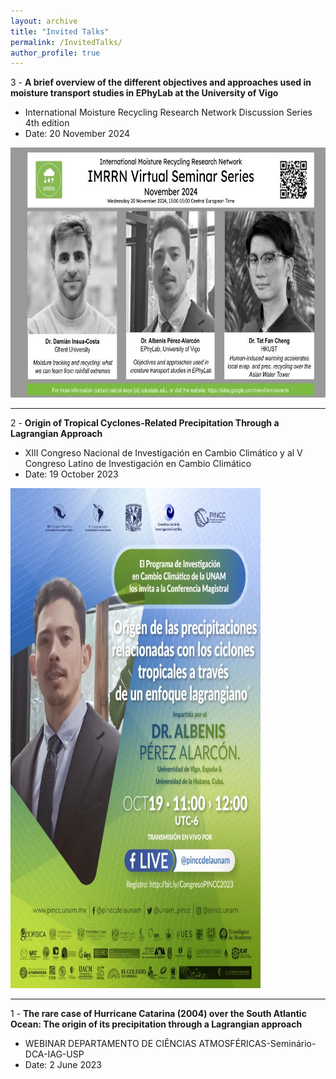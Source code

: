 ```yaml
---
layout: archive
title: "Invited Talks"
permalink: /InvitedTalks/
author_profile: true
---
```


3 - <b> A brief overview of the different objectives and approaches used in moisture transport studies in EPhyLab at the University of Vigo </b>
  - International Moisture Recycling Research Network Discussion Series 4th edition
  - Date: 20 November 2024


  <img title="International Moisture Recycling Research Network Discussion Series 4th edition" alt="IMRRN_November2024_Seminar" src="/images/IMRRN_November2024_Seminar.jpg" width="800" height="400"/>


----------------------------------------------------------------------------------------------------
  
2 - <b> Origin of Tropical Cyclones-Related Precipitation Through a Lagrangian Approach </b>
  - XIII Congreso Nacional de Investigación en Cambio Climático y al V Congreso Latino de Investigación en Cambio Climático   
  - Date: 19 October 2023


   <img title="XIII Congreso Nacional de Investigación en Cambio Climático" alt="pincc-19" src="/images/magistral-pincc-19.png" width="400" height="800"/>


----------------------------------------------------------------------------------------------------

1 - <b> The rare case of Hurricane Catarina (2004) over the South Atlantic Ocean: The origin of its precipitation through a Lagrangian approach </b>
  - WEBINAR DEPARTAMENTO DE CIÊNCIAS ATMOSFÉRICAS-Seminário-DCA-IAG-USP 
  - Date: 2 June 2023



